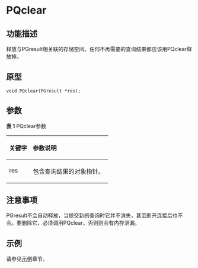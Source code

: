 # PQclear<a name="ZH-CN_TOPIC_0242380580"></a>

## 功能描述<a name="zh-cn_topic_0241735622_section696285173713"></a>

释放与PGresult相关联的存储空间，任何不再需要的查询结果都应该用PQclear释放掉。

## 原型<a name="zh-cn_topic_0241735622_section2021053510593"></a>

```
void PQclear(PGresult *res);
```

## 参数<a name="zh-cn_topic_0241735622_zh-cn_topic_0237120432_zh-cn_topic_0059778852_s1c9b27937d964eaba00ae77fe1cd2c71"></a>

**表 1**  PQclear参数

<a name="zh-cn_topic_0241735622_zh-cn_topic_0237120432_zh-cn_topic_0059778852_t82b61d38241342ffa2c83b3e50393841"></a>
<table><thead align="left"><tr id="zh-cn_topic_0241735622_zh-cn_topic_0237120432_zh-cn_topic_0059778852_r3ec068cec36347ccb83a7f18cf131215"><th class="cellrowborder" valign="top" width="23.27%" id="mcps1.2.3.1.1"><p id="zh-cn_topic_0241735622_zh-cn_topic_0237120432_zh-cn_topic_0059778852_a44a45da69b324aa4b5c1187191ec5c77"><a name="zh-cn_topic_0241735622_zh-cn_topic_0237120432_zh-cn_topic_0059778852_a44a45da69b324aa4b5c1187191ec5c77"></a><a name="zh-cn_topic_0241735622_zh-cn_topic_0237120432_zh-cn_topic_0059778852_a44a45da69b324aa4b5c1187191ec5c77"></a><strong id="zh-cn_topic_0241735622_zh-cn_topic_0237120432_zh-cn_topic_0059778852_a78fd62134c834d6ab90eace249f90f74"><a name="zh-cn_topic_0241735622_zh-cn_topic_0237120432_zh-cn_topic_0059778852_a78fd62134c834d6ab90eace249f90f74"></a><a name="zh-cn_topic_0241735622_zh-cn_topic_0237120432_zh-cn_topic_0059778852_a78fd62134c834d6ab90eace249f90f74"></a>关键字</strong></p>
</th>
<th class="cellrowborder" valign="top" width="76.73%" id="mcps1.2.3.1.2"><p id="zh-cn_topic_0241735622_zh-cn_topic_0237120432_zh-cn_topic_0059778852_aee2bc08a3b8f47bf81fb032ef089ba6d"><a name="zh-cn_topic_0241735622_zh-cn_topic_0237120432_zh-cn_topic_0059778852_aee2bc08a3b8f47bf81fb032ef089ba6d"></a><a name="zh-cn_topic_0241735622_zh-cn_topic_0237120432_zh-cn_topic_0059778852_aee2bc08a3b8f47bf81fb032ef089ba6d"></a><strong id="zh-cn_topic_0241735622_zh-cn_topic_0237120432_zh-cn_topic_0059778852_a51048b44452847fabe05c8633f0220cf"><a name="zh-cn_topic_0241735622_zh-cn_topic_0237120432_zh-cn_topic_0059778852_a51048b44452847fabe05c8633f0220cf"></a><a name="zh-cn_topic_0241735622_zh-cn_topic_0237120432_zh-cn_topic_0059778852_a51048b44452847fabe05c8633f0220cf"></a>参数说明</strong></p>
</th>
</tr>
</thead>
<tbody><tr id="zh-cn_topic_0241735622_zh-cn_topic_0237120432_zh-cn_topic_0059778852_r89c7807f135840058d4a248137b3ca08"><td class="cellrowborder" valign="top" width="23.27%" headers="mcps1.2.3.1.1 "><p id="zh-cn_topic_0241735622_p23111054217"><a name="zh-cn_topic_0241735622_p23111054217"></a><a name="zh-cn_topic_0241735622_p23111054217"></a>res</p>
</td>
<td class="cellrowborder" valign="top" width="76.73%" headers="mcps1.2.3.1.2 "><p id="zh-cn_topic_0241735622_zh-cn_topic_0237120432_zh-cn_topic_0059778852_li1646671519399p0"><a name="zh-cn_topic_0241735622_zh-cn_topic_0237120432_zh-cn_topic_0059778852_li1646671519399p0"></a><a name="zh-cn_topic_0241735622_zh-cn_topic_0237120432_zh-cn_topic_0059778852_li1646671519399p0"></a>包含查询结果的对象指针。</p>
</td>
</tr>
</tbody>
</table>

## 注意事项<a name="zh-cn_topic_0241735622_zh-cn_topic_0237120433_zh-cn_topic_0059777949_sb1b6942996a64e589fdfdfb1c00fa519"></a>

PGresult不会自动释放，当提交新的查询时它并不消失，甚至断开连接后也不会。要删除它，必须调用PQclear，否则则会有内存泄漏。

## 示例<a name="zh-cn_topic_0241735622_section185045611592"></a>

请参见[示例](示例-libpq.md)章节。

